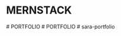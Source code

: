﻿# MERNSTACK
#   P O R T F O L I O  
 #   P O R T F O L I O  
 #   s a r a - p o r t f o l i o  
 